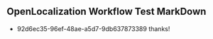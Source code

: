## OpenLocalization Workflow Test MarkDown
* 92d6ec35-96ef-48ae-a5d7-9db637873389 thanks!

<!--HONumber=Jul16_HO4-->


